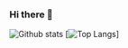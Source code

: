 ### Hi there 👋

<!--
**SvenErik1968/SvenErik1968** is a ✨ _special_ ✨ repository because its `README.md` (this file) appears on your GitHub profile.

Here are some ideas to get you started:

- 🔭 I’m currently working on ...
- 🌱 I’m currently learning ...
- 👯 I’m looking to collaborate on ...
- 🤔 I’m looking for help with ...
- 💬 Ask me about ...
- 📫 How to reach me: ...
- 😄 Pronouns: ...
- ⚡ Fun fact: ...
-->

![Github stats](https://github-readme-stats.vercel.app/api?username=svenerik1968&count_private=true&show_icons=true&hide_border=true)
[![Top Langs](https://github-readme-stats.vercel.app/api/top-langs/?username=svenerik1968)]

